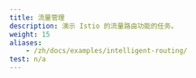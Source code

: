 ```yaml
---
title: 流量管理
description: 演示 Istio 的流量路由功能的任务。
weight: 15
aliases:
    - /zh/docs/examples/intelligent-routing/
test: n/a
---
```

